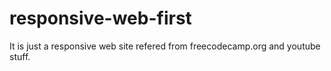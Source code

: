 # responsive-web-first
It is just a responsive web site refered from freecodecamp.org and youtube stuff.
